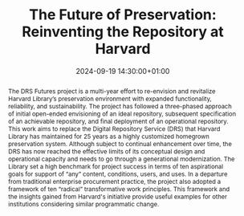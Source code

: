 ---
abstract: The DRS Futures project is a multi-year effort to re-envision and revitalize
  Harvard Library’s preservation environment with expanded functionality, reliability,
  and sustainability.  The project has followed a three-phased approach of initial
  open-ended envisioning of an ideal repository, subsequent specification of an achievable
  repository, and final deployment of an operational repository. This work aims to
  replace the Digital Repository Service (DRS) that Harvard Library has maintained
  for 25 years as a highly customized homegrown preservation system. Although subject
  to continual enhancement over time, the DRS has now reached the effective limits
  of its conceptual design and operational capacity and needs to go through a generational
  modernization. The Library set a high benchmark for project success in terms of
  ten aspirational goals for support of “any” content, conditions, users, and uses.  In
  a departure from traditional enterprise procurement practice, the project also adopted
  a framework of ten “radical” transformative work principles. This framework and
  the insights gained from Harvard's initiative provide useful examples for other
  institutions considering similar programmatic change.
creators:
- Stephen Abrams
date: 2024-09-19 14:30:00+01:00
document_url: https://doi.org/10.21428/5676bf2d.165dfe06
grand_parent: iPRES
institutions: []
keywords:
- information technology for dp
- from document to data
landing_page_url: https://ipres2024.pubpub.org/pub/qcch6erj/
language: eng
layout: publication
license: Creative Commons Attribution 4.0 (CC-BY-4.0)
notes_url: https://docs.google.com/document/d/1lDWYct0heJztUyK5nOaDaLFRBO-Yx4PXT5URfiK3xZo/edit#heading=h.aar4tupij1po
parent: iPRES 2024
publication_type: paper
size: null
slides_url: https://zenodo.org/records/13759631
source_name: iPRES
stream_url: https://www.archief.vlaanderen.be/archief/records/dossiers/5acb210228ce4315ae650812d056a482329eb83ed2dc42398a51505dc153be81/documents/fac102093df84a8c93031824fad34cd95d7f83fd04574b0884545e07bee9e47f
title: 'The Future of Preservation: Reinventing the Repository at Harvard'
year: 2024
---